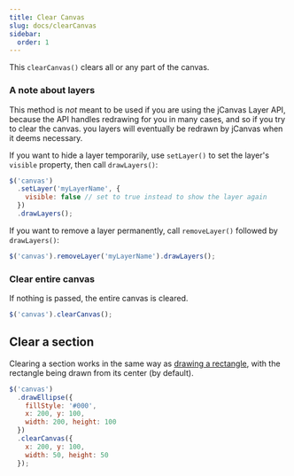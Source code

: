 ```yaml
---
title: Clear Canvas
slug: docs/clearCanvas
sidebar:
  order: 1
---
```


This `clearCanvas()` clears all or any part of the canvas.

### A note about layers

This method is _not_ meant to be used if you are using the jCanvas Layer API, because the API handles redrawing for you in many cases, and so if you try to clear the canvas. you layers will eventually be redrawn by jCanvas when it deems necessary.

If you want to hide a layer temporarily, use `setLayer()` to set the layer's `visible` property, then call `drawLayers()`:

```js
$('canvas')
  .setLayer('myLayerName', {
    visible: false // set to true instead to show the layer again
  })
  .drawLayers();
```

If you want to remove a layer permanently, call `removeLayer()` followed by `drawLayers()`:

```js
$('canvas').removeLayer('myLayerName').drawLayers();
```

### Clear entire canvas

If nothing is passed, the entire canvas is cleared.

```js
$('canvas').clearCanvas();
```

## Clear a section

Clearing a section works in the same way as [drawing a rectangle](/jcanvas/docs/rectangles/), with the rectangle being drawn from its center (by default).

```js
$('canvas')
  .drawEllipse({
    fillStyle: '#000',
    x: 200, y: 100,
    width: 200, height: 100
  })
  .clearCanvas({
    x: 200, y: 100,
    width: 50, height: 50
  });
```
